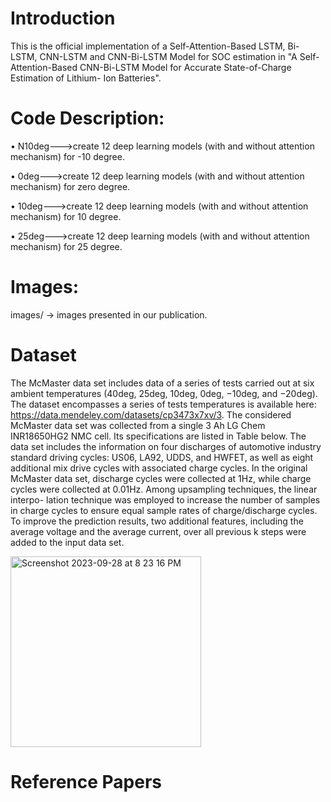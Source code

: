 # Introduction
This is the official implementation of a Self-Attention-Based LSTM, Bi-LSTM, CNN-LSTM and CNN-Bi-LSTM Model for SOC estimation in "A Self-Attention-Based CNN-Bi-LSTM Model for Accurate State-of-Charge Estimation of Lithium-
Ion Batteries".

# Code Description:

 •	N10deg--->create 12 deep learning models (with and without attention
mechanism) for -10 degree.
 
 •	0deg--->create 12 deep learning models (with and without attention
mechanism) for zero degree.
 
 •	10deg--->create 12 deep learning models (with and without attention
mechanism) for 10 degree.
 
 •	25deg--->create 12 deep learning models (with and without attention
mechanism) for 25 degree.

# Images:

images/ -> images presented in our publication.


# Dataset

The McMaster data set includes data of a series of tests carried out at six ambient temperatures
(40deg, 25deg, 10deg, 0deg, −10deg, and −20deg). The dataset encompasses a series of tests temperatures is available 
here: https://data.mendeley.com/datasets/cp3473x7xv/3. The considered McMaster data set was collected from 
a single 3 Ah LG Chem INR18650HG2 NMC cell. Its specifications are listed in Table below. The data set includes
the information on four discharges of automotive industry standard driving cycles: US06, LA92, UDDS, and HWFET,
as well as eight additional mix drive cycles with associated charge cycles. In the original McMaster data set, discharge cycles were
collected at 1Hz, while charge cycles were collected at 0.01Hz. Among upsampling techniques, the linear interpo-
lation technique was employed to increase the number of samples in charge cycles to ensure equal sample rates of
charge/discharge cycles. To improve the prediction results, two additional features, including the average voltage and
the average current, over all previous k steps were added to the input data set. 


<img width="305" alt="Screenshot 2023-09-28 at 8 23 16 PM" src="https://github.com/Z-Sherkat/Hybrid-Model-Attention/assets/97856714/4eab9c5d-c8b9-4a57-933f-e31d51489430">

 


 
 # Reference Papers

